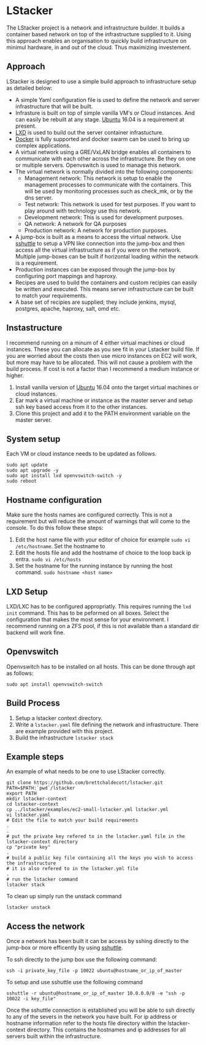 # LStacker

The LStacker project is a network and infrastructure builder. It builds a container based network on top of the infrastructure supplied to it. Using this approach enables an organisation to quickly build infrastructure on minimul hardware, in and out of the cloud. Thus maximizing investement.

## Approach
LStacker is designed to use a simple build approach to infrastructure setup as detailed below:

* A simple Yaml configuration file is used to define the network and server infrastructure that will be built.
* Infrasture is built on top of simple vanilla VM's or Cloud instances. And can easily be rebuilt at any stage. [Ubuntu](http://www.ubuntu.com/) 16.04 is a requirement at present.
* [LXD](https://linuxcontainers.org/lxd/) is used to build out the server container infrastucture.
* [Docker](https://www.docker.com/) is fully supported and docker swarm can be used to bring up complex applications.
* A virtual network using a GRE/VxLAN bridge enables all containers to communicate with each other across the infrastructure. Be they on one or multiple servers. Openvswitch is used to manage this network.
* The virtual network is normally divided into the following components:
    * Management network: This network is setup to enable the management processes to communicate with the containers. This will be used by monitoring processes such as check_mk, or by the dns server.
    * Test network: This network is used for test purposes. If you want to play around with technology use this network.
    * Development network: This is used for development purposes.
    * QA network: A network for QA purposes
    * Production network: A network for production purposes.
* A jump-box is built as a means to access the virtual network. Use [sshuttle](http://sshuttle.readthedocs.io/) to setup a VPN like connection into the jump-box and then access all the virtual infrastructure as if you were on the network. Multiple jump-boxes can be built if horizontal loading within the network is a requirement.
* Production instances can be exposed through the jump-box by configuring port mappings and haproxy.
* Recipes are used to build the containers and custom recipies can easily be written and executed. This means server infrastructure can be built to match your requirements.
* A base set of recipies are supplied; they include jenkins, mysql, postgres, apache, haproxy, salt, omd etc.

## Instastructure
I recommend running on a minum of 4 either virtual machines or cloud instances. These you can allocate as you see fit in your Lstacker build file. If you are worried about the costs then use micro instances on EC2 will work, but more may have to be allocated. This will not cause a problem with the build process. If cost is not a factor than I recommend a medium instance or higher.

1. Install vanilla version of [Ubuntu](http://www.ubuntu.com/download/server) 16.04 onto the target virtual machines or cloud instances.
2. Ear mark a virtual machine or instance as the master server and setup ssh key based access from it to the other instances.
3. Clone this project and add it to the PATH environment variable on the master server.

## System setup
Each VM or cloud instance needs to be updated as follows.
```
sudo apt update
sudo apt upgrade -y
sudo apt install lxd openvswitch-switch -y
sudo reboot
```

## Hostname configuration
Make sure the hosts names are configured correctly. This is not a requirement but will reduce the amount of warnings that will come to the console. To do this follow these steps:

1. Edit the host name file with your editor of choice for example `sudo vi /etc/hostname`. Set the hostname to 
2. Edit the hosts file and add the hostname of choice to the loop back ip entra. `sudo vi /etc/hosts` 
3. Set the hostname for the running instance by running the host command. `sudo hostname <host name>`

## LXD Setup
LXD/LXC has to be configured appropriatly. This requires running the `lxd init` command. This has to be peformed on all boxes. Select the configuration that makes the most sense for your environment. I recommend running on a ZFS pool, if this is not available than a standard dir backend will work fine.

## Openvswitch
Openvswitch has to be installed on all hosts. This can be done through apt as follows:

```sudo apt install openvswitch-switch```

## Build Process

1. Setup a lstacker context directory.
2. Write a `lstacker.yaml` file defining the network and infrastructure. There are example provided with this project.
3. Build the infrastructure
   `lstacker stack`

## Example steps
An example of what needs to be one to use LStacker correctly.

```
git clone https://github.com/brettchaldecott/lstacker.git
PATH=$PATH:`pwd`/lstacker
export PATH
mkdir lstacker-context
cd lstacker-context
cp ../lstacker/examples/ec2-small-lstacker.yml lstacker.yml
vi lstacker.yaml
# Edit the file to match your build requirements
.
.
# put the private key refered to in the lstacker.yaml file in the lstacker-context directory
cp "private key"
.
# build a public key file containing all the keys you wish to access the infrastructure
# it is also refered to in the lstacker.yml file
.
# run the lstacker command
lstacker stack
```

To clean up simply run the unstack command
```
lstacker unstack
```

## Access the network
Once a network has been built it can be access by sshing directly to the jump-box or more efficently by using [sshuttle](http://sshuttle.readthedocs.io/).

To ssh directly to the jump box use the following command:
```
ssh -i private_key_file -p 10022 ubuntu@hostname_or_ip_of_master
```

To setup and use sshuttle use the following command
```
sshuttle -r ubuntu@hostname_or_ip_of_master 10.0.0.0/8 -e "ssh -p 10022 -i key_file"
```

Once the sshuttle connection is established you will be able to ssh directly to any of the severs in the network you have built. For ip address or hostname information refer to the hosts file directory within the lstacker-context directory. This contains the hostnames and ip addresses for all servers built within the infrastructure.


